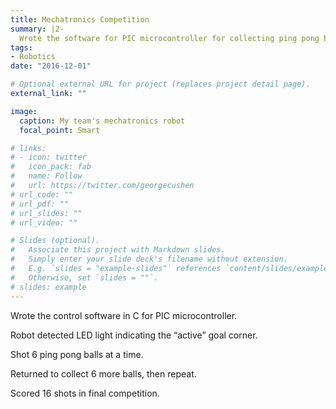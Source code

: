 ```yaml
---
title: Mechatronics Competition
summary: |2-
  Wrote the software for PIC microcontroller for collecting ping pong balls, navigating arena, shooting the balls into goal and sensing for randomly moving active goal.
tags:
- Robotics
date: "2016-12-01"

# Optional external URL for project (replaces project detail page).
external_link: ""

image:
  caption: My team's mechatronics robot
  focal_point: Smart

# links:
# - icon: twitter
#   icon_pack: fab
#   name: Follow
#   url: https://twitter.com/georgecushen
# url_code: ""
# url_pdf: ""
# url_slides: ""
# url_video: ""

# Slides (optional).
#   Associate this project with Markdown slides.
#   Simply enter your slide deck's filename without extension.
#   E.g. `slides = "example-slides"` references `content/slides/example-slides.md`.
#   Otherwise, set `slides = ""`.
# slides: example
---
```


Wrote the control software in C for PIC
microcontroller.

Robot detected LED light
indicating the “active” goal corner.

Shot 6 ping pong balls at a time.

Returned to collect 6 more balls,
then repeat.

Scored 16 shots in final competition.